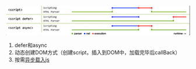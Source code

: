![加载执行图](images/QQ20180504-114626.png)

1. defer和async
2. 动态创建DOM方式（创建script，插入到DOM中，加载完毕后callBack）
3. 按需[异步载入js](http://www.cnblogs.com/zichi/p/4597766.html)
